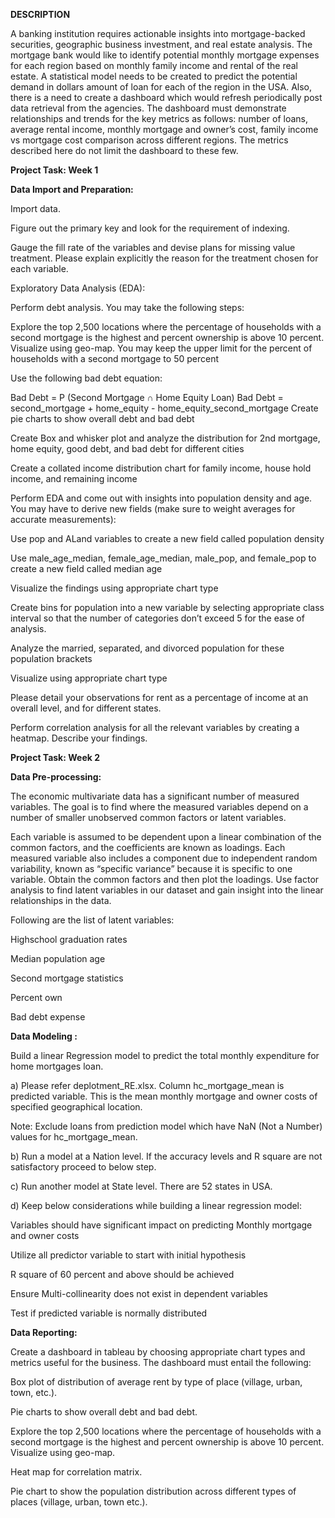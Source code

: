 **DESCRIPTION**

A banking institution requires actionable insights into mortgage-backed securities, geographic business investment, and real estate analysis. 
The mortgage bank would like to identify potential monthly mortgage expenses for each region based on monthly family income and rental of the real estate.
A statistical model needs to be created to predict the potential demand in dollars amount of loan for each of the region in the USA. Also, there is a need to create a dashboard which would refresh periodically post data retrieval from the agencies.
The dashboard must demonstrate relationships and trends for the key metrics as follows: number of loans, average rental income, monthly mortgage and owner’s cost, family income vs mortgage cost comparison across different regions. The metrics described here do not limit the dashboard to these few.

**Project Task: Week 1**

**Data Import and Preparation:**

Import data. 

Figure out the primary key and look for the requirement of indexing.

Gauge the fill rate of the variables and devise plans for missing value treatment. Please explain explicitly the reason for the treatment chosen for each variable.

Exploratory Data Analysis (EDA):

Perform debt analysis. You may take the following steps:

Explore the top 2,500 locations where the percentage of households with a second mortgage is the highest and percent ownership is above 10 percent. Visualize using geo-map. You may keep the upper limit for the percent of households with a second mortgage to 50 percent

Use the following bad debt equation:

Bad Debt = P (Second Mortgage ∩ Home Equity Loan)
Bad Debt = second_mortgage + home_equity - home_equity_second_mortgage
Create pie charts  to show overall debt and bad debt

Create Box and whisker plot and analyze the distribution for 2nd mortgage, home equity, good debt, and bad debt for different cities

Create a collated income distribution chart for family income, house hold income, and remaining income

Perform EDA and come out with insights into population density and age. You may have to derive new fields (make sure to weight averages for accurate measurements): 

Use pop and ALand variables to create a new field called population density

Use male_age_median, female_age_median, male_pop, and female_pop to create a new field called median age

Visualize the findings using appropriate chart type

Create bins for population into a new variable by selecting appropriate class interval so that the number of categories don’t exceed 5 for the ease of analysis.

Analyze the married, separated, and divorced population for these population brackets

Visualize using appropriate chart type

Please detail your observations for rent as a percentage of income at an overall level, and for different states.

Perform correlation analysis for all the relevant variables by creating a heatmap. Describe your findings.

 

**Project Task: Week 2**

**Data Pre-processing:**

The economic multivariate data has a significant number of measured variables. The goal is to find where the measured variables depend on a number of smaller unobserved common factors or latent variables. 

Each variable is assumed to be dependent upon a linear combination of the common factors, and the coefficients are known as loadings. Each measured variable also includes a component due to independent random variability, known as “specific variance” because it is specific to one variable. Obtain the common factors and then plot the loadings. Use factor analysis to find latent variables in our dataset and gain insight into the linear relationships in the data. 

Following are the list of latent variables:

Highschool graduation rates

Median population age

Second mortgage statistics

Percent own

Bad debt expense

 

**Data Modeling :**

Build a linear Regression model to predict the total monthly expenditure for home mortgages loan. 

  a) Please refer deplotment_RE.xlsx. Column hc_mortgage_mean is predicted variable. This is the mean monthly mortgage and owner costs of specified geographical location.

   Note: Exclude loans from prediction model which have NaN (Not a Number) values for hc_mortgage_mean. 

  b) Run a model at a Nation level. If the accuracy levels and R square are not satisfactory proceed to below step.

  c) Run another model at State level. There are 52 states in USA.

  d) Keep below considerations while building a linear regression model:

Variables should have significant impact on predicting Monthly mortgage and owner costs

Utilize all predictor variable to start with initial hypothesis

R square of 60 percent and above should be achieved

Ensure Multi-collinearity does not exist in dependent variables

Test if predicted variable is normally distributed

 

**Data Reporting:**

Create a dashboard in tableau by choosing appropriate chart types and metrics useful for the business. The dashboard must entail the following:

Box plot of distribution of average rent by type of place (village, urban, town, etc.).

Pie charts to show overall debt and bad debt.

Explore the top 2,500 locations where the percentage of households with a second mortgage is the highest and percent ownership is above 10 percent. Visualize using geo-map.

Heat map for correlation matrix.

Pie chart to show the population distribution across different types of places (village, urban, town etc.).

